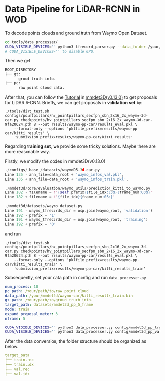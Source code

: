 # Data Pipeline for LiDAR-RCNN in WOD

To decode points clouds and ground truth from Waymo Open Dataset.

```bash
cd tools/data_processer/
CUDA_VISIBLE_DEVICES='' python3 tfrecord_parser.py --data_folder /your/path/to/tfrecord --output_folder /your/path/to/save/processed_data --process 20
# CUDA_VISIBLE_DEVICES='' to disable GPU.
```

Then we get

```bash
ROOT_DIRECTORY
├── gt: 
      groud truth info.
├── pc:
      raw point cloud data.
```

After that, you can follow the [Tutorial](https://github.com/open-mmlab/mmdetection3d/blob/v0.13.0/docs/tutorials/waymo.md) in [mmdet3D(v0.13.0)](https://github.com/open-mmlab/mmdetection3d/tree/v0.13.0) to get proposals for LiDAR R-CNN.  Briefly, we can get proposals in **validation set** by:

```
./tools/dist_test.sh configs/pointpillars/hv_pointpillars_secfpn_sbn_2x16_2x_waymo-3d-car.py checkpoints/hv_pointpillars_secfpn_sbn_2x16_2x_waymo-3d-car-9fa20624.pth 8 --out results/waymo-pp-car/results_eval.pkl \
    --format-only --options 'pklfile_prefix=results/waymo-pp-car/kitti_results' \
    'submission_prefix=results/waymo-pp-car/kitti_results'
```

Regarding **training set**, we provide some tricky solutions. Maybe there are more reasonable way.

Firstly, we modify the codes in  [mmdet3D(v0.13.0)](https://github.com/open-mmlab/mmdetection3d/tree/v0.13.0)

```python
./configs/_base_/datasets/waymoD5-3d-car.py
Line 135 - ann_file=data_root + 'waymo_infos_val.pkl',
Line 135 + ann_file=data_root + 'waymo_infos_train.pkl',

./mmdet3d/core/evaluation/waymo_utils/prediction_kitti_to_waymo.py
Line 182 - filename = f'{self.prefix}{file_idx:03d}{frame_num:03d}'
Line 182 + filename = f'{file_idx}{frame_num:03d}'

./mmdet3d/datasets/waymo_dataset.py
Line 191 - waymo_tfrecords_dir = osp.join(waymo_root, 'validation')
Line 192 - prefix = '1'
Line 191 + waymo_tfrecords_dir = osp.join(waymo_root, 'training')
Line 192 + prefix = '0'
```
and run
```
./tools/dist_test.sh configs/pointpillars/hv_pointpillars_secfpn_sbn_2x16_2x_waymo-3d-car.py checkpoints/hv_pointpillars_secfpn_sbn_2x16_2x_waymo-3d-car-9fa20624.pth 8 --out results/waymo-pp-car/results_eval.pkl \
    --format-only --options 'pklfile_prefix=results/waymo-pp-car/kitti_results_train' \
    'submission_prefix=results/waymo-pp-car/kitti_results_train'
```
Subsequently, set your data path in config and run ```data_processer.py ```

```yaml
num_process: 10
pc_path: /your/path/to/raw point cloud
data_path: /your/mmdet3d/waymo-car/kitti_results_train.bin
gt_path: /your/path/to/groud truth info.
target_path: datasets/mmdet3d_pp_5_frame
mode: train
expand_proposal_meter: 3
nframe: 5
```

```bash
CUDA_VISIBLE_DEVICES='' python3 data_processer.py config/mmdet3d_pp_train.yaml
CUDA_VISIBLE_DEVICES='' python3 data_processer.py config/mmdet3d_pp_val.yaml
```

After the data conversion, the folder structure should be organized as below.

```yaml
target_path
├── train.rec
├── train.idx
├── val.rec
├── val.idx
```

